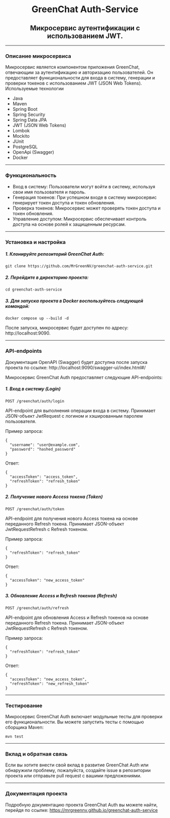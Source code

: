<div style="text-align: center;">

# **GreenChat Auth-Service**
## **Микросервис аутентификации с использованием JWT.**

</div>

____
### Описание микросервиса
Микросервис является компонентом приложения GreenChat, отвечающим за аутентификацию
и авторизацию пользователей. Он предоставляет функциональности для входа в систему, 
генерации и проверки токенов с использованием JWT (JSON Web Tokens).
Используемые технологии

* Java
* Maven
* Spring Boot
* Spring Security
* Spring Data JPA
* JWT (JSON Web Tokens)
* Lombok
* Mockito
* JUnit
* PostgreSQL
* OpenApi (Swagger)
* Docker
____
### Функциональность

- Вход в систему: Пользователи могут войти в систему, используя свои имя пользователя и пароль.
- Генерация токенов: При успешном входе в систему микросервис генерирует токен доступа и токен обновления.
- Проверка токенов: Микросервис может проверять токен доступа и токен обновления.
- Управление доступом: Микросервис обеспечивает контроль доступа на основе ролей к защищенным ресурсам.
____
### Установка и настройка

##### 1. Клонируйте репозиторий GreenChat Auth:
```
git clone https://github.com/MrGreenNV/greenchat-auth-service.git
```
##### 2. Перейдите в директорию проекта:
```
cd greenchat-auth-service
```
##### 3. Для запуска проекта в Docker воспользуйтесь следующей командой:
```
docker compose up --build -d
```

После запуска, микросервис будет доступен по адресу: http://localhost:9090.
____
### API-endpoints
Документация OpenAPI (Swagger) будет доступна после запуска проекта по ссылке: http://localhost:9090/swagger-ui/index.html#/

Микросервис GreenChat Auth предоставляет следующие API-endpoints:
##### 1. Вход в систему (Login)
```
POST /greenchat/auth/login
```
API-endpoint для выполнения операции входа в систему. Принимает JSON-объект JwtRequest с логином и хэшированным паролем пользователя.

Пример запроса:
```
{
  "username": "user@example.com",
  "password": "hashed_password"
}
```
Ответ:
```
{
  "accessToken": "access_token",
  "refreshToken": "refresh_token"
}
```
##### 2. Получение нового Access токена (Token)
```
POST /greenchat/auth/token
```
API-endpoint для получения нового Access токена на основе переданного Refresh токена. Принимает JSON-объект JwtRequestRefresh с Refresh токеном.

Пример запроса:
```
{
  "refreshToken": "refresh_token"
}
```
Ответ:
```
{
  "accessToken": "new_access_token"
}
```
##### 3. Обновление Access и Refresh токенов (Refresh)
```
POST /greenchat/auth/refresh
```
API-endpoint для обновления Access и Refresh токенов на основе переданного Refresh токена. Принимает JSON-объект JwtRequestRefresh с Refresh токеном.

Пример запроса:
```
{
  "refreshToken": "refresh_token"
}
```
Ответ:
```
{
  "accessToken": "new_access_token",
  "refreshToken": "new_refresh_token"
}
```
____
### Тестирование
Микросервис GreenChat Auth включает модульные тесты для проверки его функциональности. Вы можете запустить тесты с помощью сборщика Maven:
```
mvn test
```
____
### Вклад и обратная связь
Если вы хотите внести свой вклад в развитие GreenChat Auth или обнаружили проблему, пожалуйста, создайте issue в репозитории проекта или отправьте pull request с вашими предложениями.
____
### Документация проекта
Подробную документацию проекта GreenChat Auth вы можете найти, перейдя по ссылке:
https://mrgreennv.github.io/greenchat-auth-service
